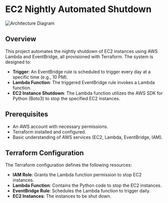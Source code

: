 # EC2 Nightly Automated Shutdown

![Architecture Diagram]("images/diagram-export-04-11-2024-02_29_26.png")
## Overview

This project automates the nightly shutdown of EC2 instances using AWS Lambda and EventBridge, all provisioned with Terraform. The system is designed to:

- **Trigger**: An EventBridge rule is scheduled to trigger every day at a specific time (e.g., 10 PM).
- **Lambda Function**: The triggered EventBridge rule invokes a Lambda function.
- **EC2 Instance Shutdown**: The Lambda function utilizes the AWS SDK for Python (Boto3) to stop the specified EC2 instances.

## Prerequisites

- An AWS account with necessary permissions.
- Terraform installed and configured.
- Basic understanding of AWS services (EC2, Lambda, EventBridge, IAM).

## Terraform Configuration

The Terraform configuration defines the following resources:

- **IAM Role**: Grants the Lambda function permission to stop EC2 instances.
- **Lambda Function**: Contains the Python code to stop the EC2 instances.
- **EventBridge Rule**: Schedules the Lambda function to trigger daily.
- **EC2 Instances**: The instances to be shut down.